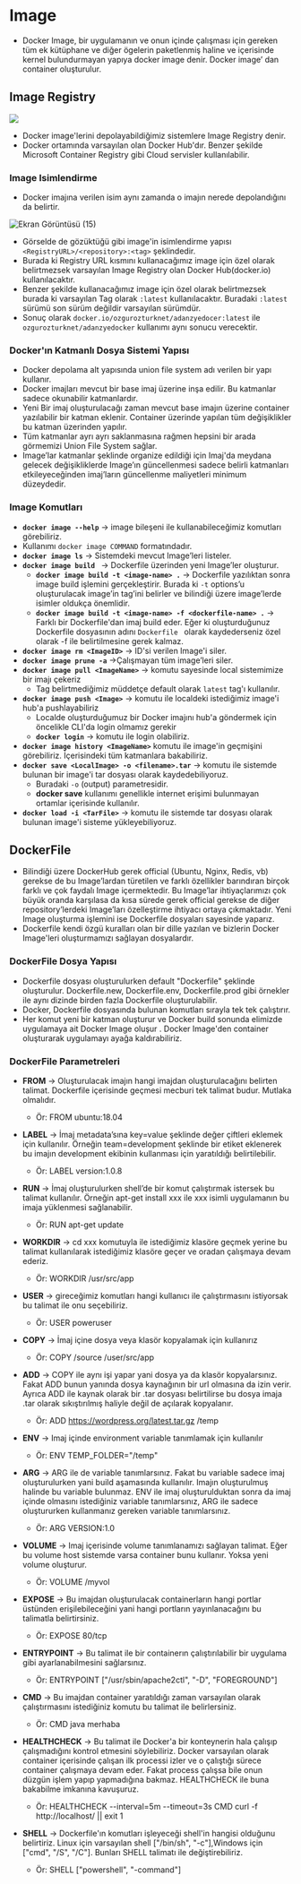 # Image
- Docker Image, bir uygulamanın ve onun içinde çalışması için gereken tüm ek kütüphane ve diğer ögelerin paketlenmiş haline ve  içerisinde kernel bulundurmayan yapıya docker image denir. Docker image’ dan container oluşturulur.

## Image Registry

![](https://miro.medium.com/max/951/1*G0sAFMN7--Tod-laJt-Z8w.png)

- Docker image'lerini depolayabildiğimiz sistemlere Image Registry denir.
- Docker ortamında varsayılan olan Docker Hub'dır. Benzer şekilde Microsoft Container Registry gibi Cloud servisler kullanılabilir.
### Image Isimlendirme

- Docker imajına verilen isim aynı zamanda o imajın nerede depolandığını da belirtir.

![Ekran Görüntüsü (15)](https://user-images.githubusercontent.com/98760765/188269951-7fb0fa2f-1b9b-4caf-90d7-4ce635e3ba42.png)

- Görselde de gözüktüğü gibi image'in isimlendirme yapısı `<RegistryURL>/<repository>:<tag>` şeklindedir.
- Burada ki Registry URL kısmını kullanacağımız image için özel olarak belirtmezsek varsayılan Image Registry olan Docker Hub(docker.io) kullanılacaktır.
- Benzer şekilde kullanacağımız image için özel olarak belirtmezsek burada ki varsayılan Tag olarak `:latest` kullanılacaktır. Buradaki `:latest` sürümü son sürüm değildir varsayılan sürümdür.
- Sonuç olarak `docker.io/ozgurozturknet/adanzyedocer:latest` ile `ozgurozturknet/adanzyedocker` kullanımı aynı sonucu verecektir.

### Docker'ın Katmanlı Dosya Sistemi Yapısı
- Docker depolama alt yapısında union file system adı verilen bir yapı kullanır.
- Docker imajları mevcut bir base imaj üzerine inşa edilir. Bu katmanlar sadece okunabilir katmanlardır. 
- Yeni Bir imaj oluşturulacağı zaman mevcut base imajın üzerine container yazılabilir bir katman eklenir. Container üzerinde yapılan tüm değişiklikler bu katman üzerinden yapılır.
- Tüm katmanlar ayrı ayrı saklanmasına rağmen hepsini bir arada görmemizi Union File System sağlar.
- Image’lar katmanlar şeklinde organize edildiği için Imaj'da meydana gelecek değişikliklerde Image’ın güncellenmesi sadece belirli katmanları etkileyeceğinden imaj’ların güncellenme maliyetleri minimum düzeydedir. 

### Image Komutları
- **`docker image --help`**  ->  image bileşeni ile kullanabileceğimiz komutları görebiliriz.
- Kullanımı ` docker image COMMAND ` formatındadır.
- **`docker image ls`**  -> Sistemdeki mevcut Image’leri listeler.
- **`docker image build `**  -> Dockerfile üzerinden yeni Image’ler oluşturur.
	- **`docker image build -t <image-name> .`**  -> Dockerfile yazılıktan sonra image build işlemini gerçekleştirir. Burada ki `-t` options’u oluşturulacak image’in tag’ini belirler ve bilindiği üzere image’lerde isimler oldukça önemlidir.
	- **`docker image build -t <image-name> -f <dockerfile-name> .`** -> Farklı bir Dockerfile'dan imaj build eder. Eğer ki oluşturduğunuz Dockerfile dosyasının adını `Dockerfile ` olarak kaydederseniz özel olarak -f ile <dockerfile-name> belirtilmesine gerek kalmaz.
- **`docker image rm <ImageID>`** -> ID'si verilen Image'i siler.
- **`docker image prune -a`** ->Çalışmayan tüm image’leri siler.
- **`docker image pull <ImageName>`** -> komutu sayesinde local sistemimize bir imajı çekeriz
  - Tag belirtmediğimiz müddetçe default olarak `latest` tag'ı kullanılır.
- **`docker image push <Image>`** -> komutu ile localdeki istediğimiz image'i hub'a pushlayabiliriz
  - Localde oluşturduğumuz bir Docker imajını hub'a göndermek için öncelikle CLI'da login olmamız gerekir
  - **`docker login`** -> komutu ile login olabiliriz.
- **`docker image history <ImageName>`** komutu ile image'in geçmişini görebiliriz. İçerisindeki tüm katmanlara bakabiliriz.
- **`docker save <LocalImage> -o <filename>.tar`** -> komutu ile sistemde bulunan bir image'i tar dosyası olarak kaydedebiliyoruz.
   - Buradaki `-o` (output) parametresidir.
   - **docker save** kullanımı genellikle internet erişimi bulunmayan ortamlar içerisinde kullanılır.
- **`docker load -i <TarFile>`** -> komutu ile sistemde tar dosyası olarak bulunan image'i sisteme yükleyebiliyoruz.

## DockerFile
- Bilindiği üzere  DockerHub gerek official (Ubuntu, Nginx, Redis, vb) gerekse de bu Image’lardan türetilen ve farklı özellikler barındıran birçok farklı ve çok faydalı Image içermektedir. Bu Image’lar ihtiyaçlarımızı çok büyük oranda karşılasa da kısa sürede gerek official gerekse de diğer repository’lerdeki Image’ları özelleştirme ihtiyacı ortaya çıkmaktadır. Yeni Image oluşturma işlemini ise Dockerfile dosyaları sayesinde yaparız.
- Dockerfile kendi özgü kuralları olan bir dille yazılan ve bizlerin Docker Image'leri oluşturmamızı sağlayan dosyalardır.

### DockerFile Dosya Yapısı
- Dockerfile dosyası oluşturulurken default "Dockerfile" şeklinde oluşturulur. Dockerfile.new, Dockerfile.env, Dockerfile.prod gibi örnekler ile aynı dizinde birden fazla Dockerfile oluşturulabilir.
- Docker, Dockerfile dosyasında bulunan komutları sırayla tek tek çalıştırır. 
- Her komut yeni bir katman oluşturur ve Docker build sonunda elimizde uygulamaya ait Docker Image oluşur . Docker Image'den container oluşturarak uygulamayı ayağa kaldırabiliriz.



### DockerFile Parametreleri

- **FROM** -> Oluşturulacak imajın hangi imajdan oluşturulacağını belirten talimat. Dockerfile içerisinde geçmesi mecburi tek talimat budur. Mutlaka olmalıdır. 
  - Ör: FROM ubuntu:18.04

- **LABEL** -> İmaj metadata’sına key=value şeklinde değer çiftleri eklemek için kullanılır. Örneğin team=development şeklinde bir etiket eklenerek bu imajın development ekibinin kullanması için yaratıldığı belirtilebilir.
  - Ör: LABEL version:1.0.8

- **RUN** -> İmaj oluşturulurken shell’de bir komut çalıştırmak istersek bu talimat kullanılır. Örneğin apt-get install xxx ile xxx isimli uygulamanın bu imaja yüklenmesi sağlanabilir. 
  - Ör: RUN apt-get update

- **WORKDIR** -> cd xxx komutuyla ile istediğimiz klasöre geçmek yerine bu talimat kullanılarak istediğimiz klasöre geçer ve oradan çalışmaya devam ederiz. 
  - Ör: WORKDIR /usr/src/app

- **USER** -> gireceğimiz komutları hangi kullanıcı ile çalıştırmasını istiyorsak bu talimat ile onu seçebiliriz. 
  - Ör: USER poweruser

- **COPY** -> İmaj içine dosya veya klasör kopyalamak için kullanırız
  - Ör: COPY /source /user/src/app

- **ADD** -> COPY ile aynı işi yapar yani dosya ya da klasör kopyalarsınız. Fakat ADD bunun yanında dosya kaynağının bir url olmasına da izin verir. Ayrıca ADD ile kaynak olarak bir .tar dosyası belirtilirse bu dosya imaja .tar olarak sıkıştırılmış haliyle değil de açılarak kopyalanır. 
  - Ör: ADD https://wordpress.org/latest.tar.gz /temp

- **ENV** -> Imaj içinde environment variable tanımlamak için kullanılır
  - Ör: ENV TEMP_FOLDER="/temp"

- **ARG** -> ARG ile de variable tanımlarsınız. Fakat bu variable sadece imaj oluşturulurken yani build aşamasında kullanılır. Imajın oluşturulmuş halinde bu variable bulunmaz. ENV ile imaj oluşturulduktan sonra da imaj içinde olmasını istediğiniz variable tanımlarsınız, ARG ile sadece oluştururken kullanmanız gereken variable tanımlarsınız.
  - Ör: ARG VERSION:1.0

- **VOLUME** -> Imaj içerisinde volume tanımlanamızı sağlayan talimat. Eğer bu volume host sistemde varsa container bunu kullanır. Yoksa yeni volume oluşturur. 
  - Ör: VOLUME /myvol

- **EXPOSE** -> Bu imajdan oluşturulacak containerların hangi portlar üstünden erişilebileceğini yani hangi portların yayınlanacağını bu talimatla belirtirsiniz. 
  - Ör: EXPOSE 80/tcp

- **ENTRYPOINT** -> Bu talimat ile bir containerın çalıştırılabilir bir uygulama gibi ayarlanabilmesini sağlarsınız.
  - Ör: ENTRYPOINT ["/usr/sbin/apache2ctl", "-D", "FOREGROUND"]

- **CMD** -> Bu imajdan container yaratıldığı zaman varsayılan olarak çalıştırmasını istediğiniz komutu bu talimat ile belirlersiniz. 
  - Ör: CMD java merhaba

- **HEALTHCHECK** -> Bu talimat ile Docker'a bir konteynerin hala çalışıp çalışmadığını kontrol etmesini söylebiliriz. Docker varsayılan olarak container içerisinde çalışan ilk processi izler ve o çalıştığı sürece container çalışmaya devam eder. Fakat process çalışsa bile onun düzgün işlem yapıp yapmadığına bakmaz. HEALTHCHECK ile buna bakabilme imkanına kavuşuruz.
  - Ör: HEALTHCHECK --interval=5m --timeout=3s CMD curl -f http://localhost/ || exit 1

- **SHELL** -> Dockerfile'ın komutları işleyeceği shell'in hangisi olduğunu belirtiriz. Linux için varsayılan shell ["/bin/sh", "-c"],Windows için ["cmd", "/S", "/C"]. Bunları SHELL talimatı ile değiştirebiliriz. 
  - Ör: SHELL ["powershell", "-command"]













